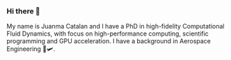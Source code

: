 ### Hi there 👋

<!--
**jcatalang/jcatalang** is a ✨ _special_ ✨ repository because its `README.md` (this file) appears on your GitHub profile. --!>

My name is Juanma Catalan and I have a PhD in high-fidelity Computational Fluid Dynamics, with focus on high-performance computing, scientific programming and GPU acceleration. I have a background in Aerospace Engineering 🚀🛩.

